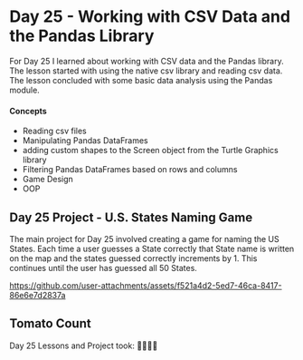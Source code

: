 # Day 25 - Working with CSV Data and the Pandas Library

For Day 25 I learned about working with CSV data and the Pandas library. The lesson started with using the native csv library and reading csv data. The lesson concluded with some basic data analysis using the Pandas module. 

#### Concepts
* Reading csv files
* Manipulating Pandas DataFrames
* adding custom shapes to the Screen object from the Turtle Graphics library
* Filtering Pandas DataFrames based on rows and columns
* Game Design
* OOP 

## Day 25 Project - U.S. States Naming Game

The main project for Day 25 involved creating a game for naming the US States. Each time a user guesses a State correctly that State name is written on the map and the states guessed correctly increments by 1. This continues until the user has guessed all 50 States.

https://github.com/user-attachments/assets/f521a4d2-5ed7-46ca-8417-86e6e7d2837a

## Tomato Count

Day 25 Lessons and Project took: 🍅🍅🍅🍅



















